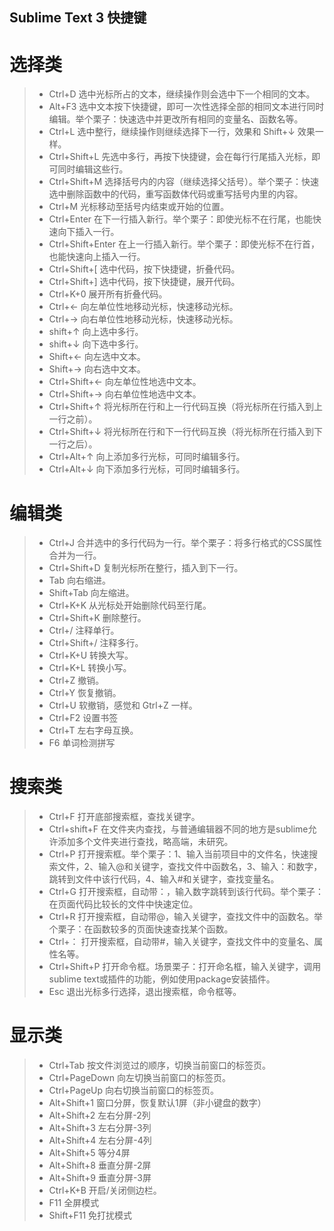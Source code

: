## Sublime Text 3 快捷键 ##

# 选择类 #
> * Ctrl+D 选中光标所占的文本，继续操作则会选中下一个相同的文本。
> * Alt+F3 选中文本按下快捷键，即可一次性选择全部的相同文本进行同时编辑。举个栗子：快速选中并更改所有相同的变量名、函数名等。
> * Ctrl+L 选中整行，继续操作则继续选择下一行，效果和 Shift+↓ 效果一样。
> * Ctrl+Shift+L 先选中多行，再按下快捷键，会在每行行尾插入光标，即可同时编辑这些行。
> * Ctrl+Shift+M 选择括号内的内容（继续选择父括号）。举个栗子：快速选中删除函数中的代码，重写函数体代码或重写括号内里的内容。
> * Ctrl+M 光标移动至括号内结束或开始的位置。
> * Ctrl+Enter 在下一行插入新行。举个栗子：即使光标不在行尾，也能快速向下插入一行。
> * Ctrl+Shift+Enter 在上一行插入新行。举个栗子：即使光标不在行首，也能快速向上插入一行。
> * Ctrl+Shift+[ 选中代码，按下快捷键，折叠代码。
> * Ctrl+Shift+] 选中代码，按下快捷键，展开代码。
> * Ctrl+K+0 展开所有折叠代码。
> * Ctrl+← 向左单位性地移动光标，快速移动光标。
> * Ctrl+→ 向右单位性地移动光标，快速移动光标。
> * shift+↑ 向上选中多行。
> * shift+↓ 向下选中多行。
> * Shift+← 向左选中文本。
> * Shift+→ 向右选中文本。
> * Ctrl+Shift+← 向左单位性地选中文本。
> * Ctrl+Shift+→ 向右单位性地选中文本。
> * Ctrl+Shift+↑ 将光标所在行和上一行代码互换（将光标所在行插入到上一行之前）。
> * Ctrl+Shift+↓ 将光标所在行和下一行代码互换（将光标所在行插入到下一行之后）。
> * Ctrl+Alt+↑ 向上添加多行光标，可同时编辑多行。
> * Ctrl+Alt+↓ 向下添加多行光标，可同时编辑多行。

# 编辑类 #
> * Ctrl+J 合并选中的多行代码为一行。举个栗子：将多行格式的CSS属性合并为一行。
> * Ctrl+Shift+D  复制光标所在整行，插入到下一行。
> * Tab 向右缩进。
> * Shift+Tab 向左缩进。
> * Ctrl+K+K 从光标处开始删除代码至行尾。
> * Ctrl+Shift+K 删除整行。
> * Ctrl+/ 注释单行。
> * Ctrl+Shift+/ 注释多行。
> * Ctrl+K+U 转换大写。
> * Ctrl+K+L 转换小写。
> * Ctrl+Z 撤销。
> * Ctrl+Y 恢复撤销。
> * Ctrl+U 软撤销，感觉和 Gtrl+Z 一样。
> * Ctrl+F2 设置书签
> * Ctrl+T 左右字母互换。
> * F6 单词检测拼写

# 搜索类 #
> * Ctrl+F 打开底部搜索框，查找关键字。
> * Ctrl+shift+F 在文件夹内查找，与普通编辑器不同的地方是sublime允许添加多个文件夹进行查找，略高端，未研究。
> * Ctrl+P 打开搜索框。举个栗子：1、输入当前项目中的文件名，快速搜索文件，2、输入@和关键字，查找文件中函数名，3、输入：和数字，跳转到文件中该行代码，4、输入#和关键字，查找变量名。
> * Ctrl+G 打开搜索框，自动带：，输入数字跳转到该行代码。举个栗子：在页面代码比较长的文件中快速定位。
> * Ctrl+R 打开搜索框，自动带@，输入关键字，查找文件中的函数名。举个栗子：在函数较多的页面快速查找某个函数。
> * Ctrl+： 打开搜索框，自动带#，输入关键字，查找文件中的变量名、属性名等。
> * Ctrl+Shift+P 打开命令框。场景栗子：打开命名框，输入关键字，调用sublime text或插件的功能，例如使用package安装插件。
> * Esc 退出光标多行选择，退出搜索框，命令框等。


# 显示类 #
> * Ctrl+Tab 按文件浏览过的顺序，切换当前窗口的标签页。
> * Ctrl+PageDown 向左切换当前窗口的标签页。
> * Ctrl+PageUp 向右切换当前窗口的标签页。
> * Alt+Shift+1 窗口分屏，恢复默认1屏（非小键盘的数字）
> * Alt+Shift+2 左右分屏-2列
> * Alt+Shift+3 左右分屏-3列
> * Alt+Shift+4 左右分屏-4列
> * Alt+Shift+5 等分4屏
> * Alt+Shift+8 垂直分屏-2屏
> * Alt+Shift+9 垂直分屏-3屏
> * Ctrl+K+B 开启/关闭侧边栏。
> * F11 全屏模式
> * Shift+F11 免打扰模式
